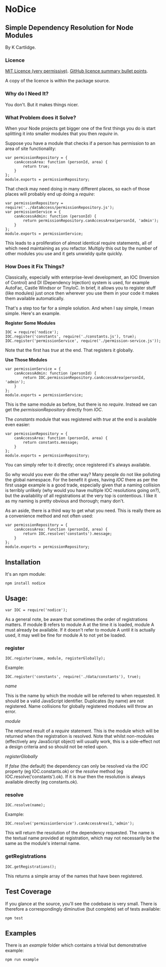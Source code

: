 # NoDice
## Simple Dependency Resolution for Node Modules

By K Cartlidge.

### Licence

[MIT Licence (very permissive)](http://opensource.org/licenses/MIT).
[GitHub licence summary bullet points](http://choosealicense.com/licenses/mit/).

A copy of the licence is within the package source.

### Why do I Need It?

You don't. But it makes things nicer.

### What Problem does it Solve?

When your Node projects get bigger one of the first things you do
is start splitting it into smaller modules that you then *require* in.

Suppose you have a module that checks if a person has permission to
an area of site functionality:

	var permissionRepository = {
		canAccessArea: function (personId, area) {
			return true;
		}
	};
	module.exports = permissionRepository;

That check may need doing in many different places, so each of those
places will probably end up doing a *require*:

	var permissionRepository = require('../dataAccess/permissionRepository.js');
	var permissionService = {
		canAccessAdmin: function (personId) {
			return permissionRepository.canAccessArea(personId, 'admin');
		}
	};
	module.exports = permissionService;

This leads to a proliferation of almost identical require statements,
all of which need maintaining as you refactor. Multiply this out by the
number of other modules you use and it gets unwieldy quite quickly.

### How Does it Fix Things?

Classically, especially with enterprise-level development, an IOC
(Inversion of Control) and DI (Dependency Injection) system is used,
for example AutoFac, Castle Windsor or TinyIoC.
In brief, it allows you to register stuff (like modules) just once
then wherever you use them in your code it makes them available
automatically.

That's a step too far for a simple solution. And when I say simple,
I mean simple. Here's an example.

**Register Some Modules**

	IOC = require('nodice');
	IOC.register('constants', require('./constants.js'), true);
	IOC.register('permissionService', require('./permission-service.js'));

Note that the first has *true* at the end. That registers it globally.

**Use Those Modules**

	var permissionService = {
		canAccessAdmin: function (personId) {
			return IOC.permissionRepository.canAccessArea(personId, 'admin');
		}
	};
	module.exports = permissionService;

This is the same module as before, but there is no *require*. Instead
we can get the *permissionRepository* directly from *IOC*.

The *constants* module that was registered with *true* at the end is
available even easier:

	var permissionRepository = {
		canAccessArea: function (personId, area) {
			return constants.message;
		}
	};
	module.exports = permissionRepository;

You can simply refer to it directly; once registered it's always
available.

So why would you ever do the other way? Many people do not like
polluting the global namespace. For the benefit it gives, having
*IOC* there as per the first usage example is a good trade,
especially given that a naming collision is terribly unlikely
(why would you have multiple IOC resolutions going on?), but the
availability of all registrations at the very top is contentious.
I like it as my naming is pretty obvious and thorough; many don't.

As an aside, there is a third way to get what you need. This is
really there as a convenience method and not often used:

	var permissionRepository = {
		canAccessArea: function (personId, area) {
			return IOC.resolve('constants').message;
		}
	};
	module.exports = permissionRepository;

## Installation

It's an npm module:

	npm install nodice

## Usage:

	var IOC = require('nodice');

As a general note, be aware that sometimes the order of
registrations matters. If module B refers to module A at
the time it is loaded, module A must already be available.
If it doesn't refer to module A until it is actually used,
it may well be fine for module A to not yet be loaded.

### register

	IOC.register(name, module, registerGlobally);

Example:

	IOC.register('constants', require('./data/constants'), true);

*name*

This is the name by which the module will be referred to when
requested. It should be a valid JavaScript identifier.
Duplicates (by name) are not registered.
Name collisions for globally registered modules will throw an
error.

*module*

The returned result of a *require* statement. This is the module
which will be returned when the registration is resolved.
Note that whilst non-modules (effectively any JavaScript object)
will usually work, this is a side-effect not a design criteria
and so should not be relied upon.

*registerGlobally*

If *false* (the default) the dependency can only be resolved via
the *IOC* property (eg IOC.constants.ok) or the *resolve* method
(eg IOC.resolve('constants').ok). If it is *true* then the resolution
is always available directly (eg constants.ok).

### resolve

	IOC.resolve(name);

Example:

	IOC.resolve('permissionService').canAccessArea(1,'admin');

This will return the resolution of the dependency requested.
The name is the textual name provided at registration, which
may not necessarily be the same as the module's internal name.

### getRegistrations

	IOC.getRegistrations();

This returns a simple array of the names that have been
registered.

## Test Coverage

If you glance at the source, you'll see the codebase is very
small. There is therefore a correspondingly diminutive (but
complete) set of tests available:

	npm test

## Examples

There is an *example* folder which contains a trivial but
demonstrative example:

	npm run example
